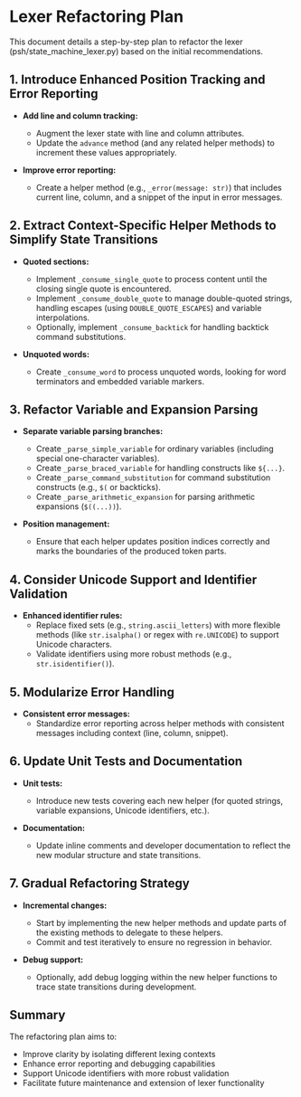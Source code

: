  # Lexer Refactoring Plan
 
 This document details a step-by-step plan to refactor the lexer (psh/state_machine_lexer.py) based on the initial recommendations.
 
 ## 1. Introduce Enhanced Position Tracking and Error Reporting
 
 - **Add line and column tracking:**
   - Augment the lexer state with line and column attributes.
   - Update the `advance` method (and any related helper methods) to increment these values appropriately.
 
 - **Improve error reporting:**
   - Create a helper method (e.g., `_error(message: str)`) that includes current line, column, and a snippet of the input in error messages.
 
 ## 2. Extract Context-Specific Helper Methods to Simplify State Transitions
 
 - **Quoted sections:**
   - Implement `_consume_single_quote` to process content until the closing single quote is encountered.
   - Implement `_consume_double_quote` to manage double-quoted strings, handling escapes (using `DOUBLE_QUOTE_ESCAPES`) and variable interpolations.
   - Optionally, implement `_consume_backtick` for handling backtick command substitutions.
 
 - **Unquoted words:**
   - Create `_consume_word` to process unquoted words, looking for word terminators and embedded variable markers.
 
 ## 3. Refactor Variable and Expansion Parsing
 
 - **Separate variable parsing branches:**
   - Create `_parse_simple_variable` for ordinary variables (including special one-character variables).
   - Create `_parse_braced_variable` for handling constructs like `${...}`.
   - Create `_parse_command_substitution` for command substitution constructs (e.g., `$(` or backticks).
   - Create `_parse_arithmetic_expansion` for parsing arithmetic expansions (`$((...))`).
 
 - **Position management:**
   - Ensure that each helper updates position indices correctly and marks the boundaries of the produced token parts.
 
 ## 4. Consider Unicode Support and Identifier Validation
 
 - **Enhanced identifier rules:**
   - Replace fixed sets (e.g., `string.ascii_letters`) with more flexible methods (like `str.isalpha()` or regex with `re.UNICODE`) to support Unicode characters.
   - Validate identifiers using more robust methods (e.g., `str.isidentifier()`).
 
 ## 5. Modularize Error Handling
 
 - **Consistent error messages:**
   - Standardize error reporting across helper methods with consistent messages including context (line, column, snippet).
 
 ## 6. Update Unit Tests and Documentation
 
 - **Unit tests:**
   - Introduce new tests covering each new helper (for quoted strings, variable expansions, Unicode identifiers, etc.).
 
 - **Documentation:**
   - Update inline comments and developer documentation to reflect the new modular structure and state transitions.
 
 ## 7. Gradual Refactoring Strategy
 
 - **Incremental changes:**
   - Start by implementing the new helper methods and update parts of the existing methods to delegate to these helpers.
   - Commit and test iteratively to ensure no regression in behavior.
 
 - **Debug support:**
   - Optionally, add debug logging within the new helper functions to trace state transitions during development.
 
 ## Summary
 
 The refactoring plan aims to:
 - Improve clarity by isolating different lexing contexts
 - Enhance error reporting and debugging capabilities
 - Support Unicode identifiers with more robust validation
 - Facilitate future maintenance and extension of lexer functionality
